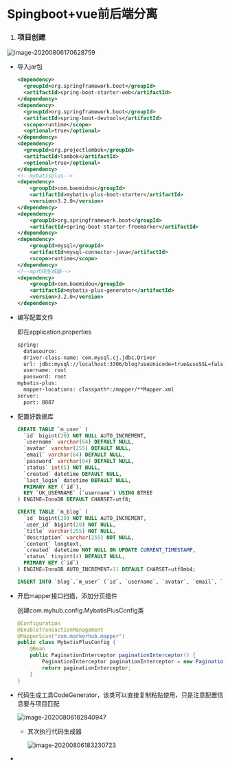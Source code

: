 # Spingboot+vue前后端分离

1. ### 项目创建

![image-20200806170628759](C:\Users\zeng\AppData\Roaming\Typora\typora-user-images\image-20200806170628759.png)

- 导入jar包

  ```xml
  <dependency>
  	<groupId>org.springframework.boot</groupId>
  	<artifactId>spring-boot-starter-web</artifactId>
  </dependency>
  <dependency>
  	<groupId>org.springframework.boot</groupId>
  	<artifactId>spring-boot-devtools</artifactId>
  	<scope>runtime</scope>
  	<optional>true</optional>
  </dependency>
  <dependency>
  	<groupId>org.projectlombok</groupId>
  	<artifactId>lombok</artifactId>
  	<optional>true</optional>
  </dependency>
  <!--mybatisplus-->
  <dependency>
      <groupId>com.baomidou</groupId>
      <artifactId>mybatis-plus-boot-starter</artifactId>
      <version>3.2.0</version>
  </dependency>
  <dependency>
      <groupId>org.springframework.boot</groupId>
      <artifactId>spring-boot-starter-freemarker</artifactId>
  </dependency>
  <dependency>
      <groupId>mysql</groupId>
      <artifactId>mysql-connector-java</artifactId>
      <scope>runtime</scope>
  </dependency>
  <!--mp代码生成器-->
  <dependency>
      <groupId>com.baomidou</groupId>
      <artifactId>mybatis-plus-generator</artifactId>
      <version>3.2.0</version>
  </dependency>
  ```

- 编写配置文件

  即在application.properties

  ```txt
  spring:
    datasource:
    driver-class-name: com.mysql.cj.jdbc.Driver
    url: jdbc:mysql://localhost:3306/blog?useUnicode=true&useSSL=false&characterEncoding=utf8
    username: root
    password: root
  mybatis-plus:
    mapper-locations: classpath*:/mapper/**Mapper.xml
  server:
    port: 8887
  ```

- 配置好数据库

  ```sql
  CREATE TABLE `m_user` (
    `id` bigint(20) NOT NULL AUTO_INCREMENT,
    `username` varchar(64) DEFAULT NULL,
    `avatar` varchar(255) DEFAULT NULL,
    `email` varchar(64) DEFAULT NULL,
    `password` varchar(64) DEFAULT NULL,
    `status` int(5) NOT NULL,
    `created` datetime DEFAULT NULL,
    `last_login` datetime DEFAULT NULL,
    PRIMARY KEY (`id`),
    KEY `UK_USERNAME` (`username`) USING BTREE
  ) ENGINE=InnoDB DEFAULT CHARSET=utf8;
  
  CREATE TABLE `m_blog` (
    `id` bigint(20) NOT NULL AUTO_INCREMENT,
    `user_id` bigint(20) NOT NULL,
    `title` varchar(255) NOT NULL,
    `description` varchar(255) NOT NULL,
    `content` longtext,
    `created` datetime NOT NULL ON UPDATE CURRENT_TIMESTAMP,
    `status` tinyint(4) DEFAULT NULL,
    PRIMARY KEY (`id`)
  ) ENGINE=InnoDB AUTO_INCREMENT=11 DEFAULT CHARSET=utf8mb4;
  
  INSERT INTO `blog`.`m_user` (`id`, `username`, `avatar`, `email`, `password`, `status`, `created`, `last_login`) VALUES ('1', 'markerhub', 'https://image-1300566513.cos.ap-guangzhou.myqcloud.com/upload/images/5a9f48118166308daba8b6da7e466aab.jpg', NULL, '96e79218965eb72c92a549dd5a330112', '0', '2020-04-20 10:44:01', NULL);
  ```

- 开启mapper接口扫描，添加分页插件

  创建com.myhub.config.MybatisPlusConfig类

  ```java
  @Configuration
  @EnableTransactionManagement
  @MapperScan("com.markerhub.mapper")
  public class MybatisPlusConfig {
      @Bean
      public PaginationInterceptor paginationInterceptor() {
          PaginationInterceptor paginationInterceptor = new PaginationInterceptor();
          return paginationInterceptor;
      }
  }
  ```

- 代码生成工具CodeGenerator，该类可以直接复制粘贴使用，只是注意配置信息要与项目匹配

  ![image-20200806182840947](C:\Users\zeng\AppData\Roaming\Typora\typora-user-images\image-20200806182840947.png)

  - 其次执行代码生成器

    ![image-20200806183230723](C:\Users\zeng\AppData\Roaming\Typora\typora-user-images\image-20200806183230723.png)

- 